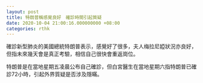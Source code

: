 ```yaml
---
layout: post
title: 特朗普稱感覺良好　確診時間引起質疑
date: 2020-10-04 21:00:16.000000000 +08:00
categories: rthk
---
```


確診新型肺炎的美國總統特朗普表示，感覺好了很多，夫人梅拉尼婭狀況亦良好，但指未來幾天會是真正考驗，相信自己很快會重返崗位。

特朗普是在當地星期五凌晨公布自己確診，但白宮醫生在當地星期六指特朗普已確診72小時，引起外界質疑是否涉及隱瞞。
